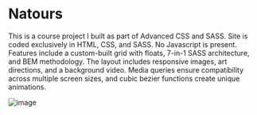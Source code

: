 # Natours

This is a course project I built as part of Advanced CSS and SASS. Site is coded exclusively in HTML, CSS, and SASS. No Javascript is present. Features include a custom-built grid with floats, 7-in-1 SASS architecture, and BEM methodology.  The layout includes responsive images, art directions, and a background video.  Media queries ensure compatibility across multiple screen sizes, and cubic bezier functions create unique animations.

![image](https://user-images.githubusercontent.com/125829913/226217453-8806893a-275a-46db-8f92-8bd72eeb698d.png)
